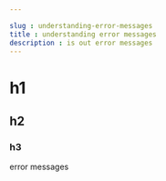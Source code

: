 ```yaml
---

slug : understanding-error-messages
title : understanding error messages
description : is out error messages
---
```


# h1

## h2

### h3


error messages